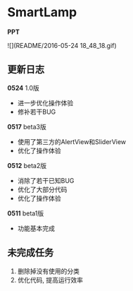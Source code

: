 # SmartLamp

**PPT**

![](README/2016-05-24 18_48_18.gif)





## 更新日志

**0524** 1.0版

- 进一步优化操作体验
- 修补若干BUG


**0517** beta3版

- 使用了第三方的AlertView和SliderView
- 优化了操作体验


**0512** beta2版

- 消除了若干已知BUG
- 优化了大部分代码
- 优化了操作体验


**0511** beta1版

- 功能基本完成




## 未完成任务

1. 删除掉没有使用的分类
2. 优化代码, 提高运行效率
